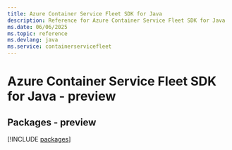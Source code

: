 ```yaml
---
title: Azure Container Service Fleet SDK for Java
description: Reference for Azure Container Service Fleet SDK for Java
ms.date: 06/06/2025
ms.topic: reference
ms.devlang: java
ms.service: containerservicefleet
---
```

# Azure Container Service Fleet SDK for Java - preview
## Packages - preview
[!INCLUDE [packages](container-service-fleet-index.md)]